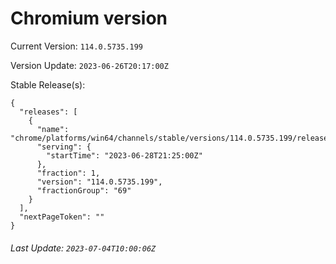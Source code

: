 # Chromium version

Current Version: `114.0.5735.199`

Version Update: `2023-06-26T20:17:00Z`

Stable Release(s):
```
{
  "releases": [
    {
      "name": "chrome/platforms/win64/channels/stable/versions/114.0.5735.199/releases/1687987500",
      "serving": {
        "startTime": "2023-06-28T21:25:00Z"
      },
      "fraction": 1,
      "version": "114.0.5735.199",
      "fractionGroup": "69"
    }
  ],
  "nextPageToken": ""
}
```

###### Last Update: `2023-07-04T10:00:06Z`
        